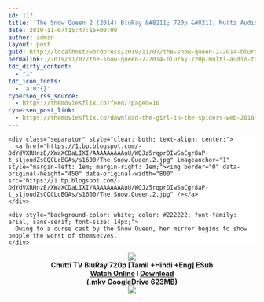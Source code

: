 ```yaml
---
id: 117
title: 'The Snow Queen 2 (2014) BluRay &#8211; 720p &#8211; Multi Audio [Tamil +Hindi + English] &#8211; x264 &#8211; 600MB Esub'
date: 2019-11-07T15:47:16+00:00
author: admin
layout: post
guid: http://localhost/wordpress/2019/11/07/the-snow-queen-2-2014-bluray-720p-multi-audio-tamil-hindi-english-x264-600mb-esub/
permalink: /2019/11/07/the-snow-queen-2-2014-bluray-720p-multi-audio-tamil-hindi-english-x264-600mb-esub/
tdc_dirty_content:
  - "1"
tdc_icon_fonts:
  - 'a:0:{}'
cyberseo_rss_source:
  - https://themoviesflix.co/feed/?paged=10
cyberseo_post_link:
  - https://themoviesflix.co/download-the-girl-in-the-spiders-web-2018-hindi-english-480p-720p/
---
```

<div dir="ltr" style="text-align: left;" trbidi="on">
  <div style="background-color: white; color: #222222; font-family: arial, sans-serif; font-size: 14px;">
    <h3 class="bNg8Rb" style="clip: rect(1px, 1px, 1px, 1px); font-size: medium; font-weight: normal; height: 1px; margin: 0px; overflow: hidden; padding: 0px; position: absolute; white-space: nowrap; width: 1px; z-index: -1000;">
      Description
    </h3>
    
    <div class="separator" style="clear: both; text-align: center;">
      <a href="https://1.bp.blogspot.com/-DdYdVXRHnzE/XWaXCDaLIXI/AAAAAAAAAuU/WQJz5rqprDIwSaCgr8aP-t_s1joudZsCQCLcBGAs/s1600/The.Snow.Queen.2.jpg" imageanchor="1" style="margin-left: 1em; margin-right: 1em;"><img border="0" data-original-height="450" data-original-width="800" src="https://1.bp.blogspot.com/-DdYdVXRHnzE/XWaXCDaLIXI/AAAAAAAAAuU/WQJz5rqprDIwSaCgr8aP-t_s1joudZsCQCLcBGAs/s1600/The.Snow.Queen.2.jpg" /></a>
    </div>
    
    <div style="background-color: white; color: #222222; font-family: arial, sans-serif; font-size: 14px;">
      Owing to a curse cast by the Snow Queen, her mirror begins to show people the worst of themselves.
    </div>
  </div>
  
  <div class="separator" style="clear: both; text-align: center;">
    <a href="https://1.bp.blogspot.com/-fai1ZuUwnbA/XIjy2aT4irI/AAAAAAAAANw/WFW0YRK47_8GLAt3pPBSzBk0GJA6Mk5fgCPcBGAYYCw/s1600/torrborder.gif" imageanchor="1" style="margin-left: 1em; margin-right: 1em;"><img border="0" data-original-height="3" data-original-width="500" src="https://1.bp.blogspot.com/-fai1ZuUwnbA/XIjy2aT4irI/AAAAAAAAANw/WFW0YRK47_8GLAt3pPBSzBk0GJA6Mk5fgCPcBGAYYCw/s1600/torrborder.gif" /></a>
  </div>
  
  <div style="text-align: center;">
    <span style="font-family: "arial" , "helvetica" , sans-serif; font-size: large;"><b>Chutti TV BluRay 720p [Tamil +Hindi +Eng] ESub</b></span>
  </div>
  
  <div style="text-align: center;">
    <span style="font-family: "arial" , "helvetica" , sans-serif; font-size: large;"><b><a href="https://toonnetworktamilvideos.blogspot.com/p/the-snow-queen-2-2014.html">Watch Online</a> I <a href="https://drive.google.com/file/d/1niJYgoVR-Nfu4aPFajeU5UbJ0y5KXcGw/view">Download</a></b></span>
  </div>
  
  <div style="text-align: center;">
    <span style="font-family: "arial" , "helvetica" , sans-serif; font-size: large;"><b>(.mkv GoogleDrive 623MB)</b></span>
  </div>
  
  <div style="text-align: center;">
    <a href="https://1.bp.blogspot.com/-fai1ZuUwnbA/XIjy2aT4irI/AAAAAAAAANw/WFW0YRK47_8GLAt3pPBSzBk0GJA6Mk5fgCPcBGAYYCw/s1600/torrborder.gif" imageanchor="1" style="margin-left: 1em; margin-right: 1em;"><img border="0" data-original-height="3" data-original-width="500" src="https://1.bp.blogspot.com/-fai1ZuUwnbA/XIjy2aT4irI/AAAAAAAAANw/WFW0YRK47_8GLAt3pPBSzBk0GJA6Mk5fgCPcBGAYYCw/s1600/torrborder.gif" /></a>
  </div>
</div>